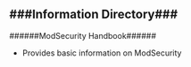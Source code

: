 ###Information Directory###
---
######ModSecurity Handbook######
- Provides basic information on ModSecurity
